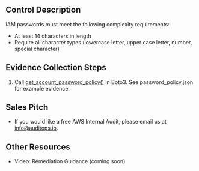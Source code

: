 ## Control Description
IAM passwords must meet the following complexity requirements:
- At least 14 characters in length
- Require all character types (lowercase letter, upper case letter, number, special character)

## Evidence Collection Steps
1. Call [get_account_password_policy()](https://boto3.amazonaws.com/v1/documentation/api/latest/reference/services/iam/client/get_account_password_policy.html) in Boto3. See password_policy.json for example evidence.

## Sales Pitch
- If you would like a free AWS Internal Audit, please email us at info@auditops.io.

## Other Resources
- Video: Remediation Guidance (coming soon)